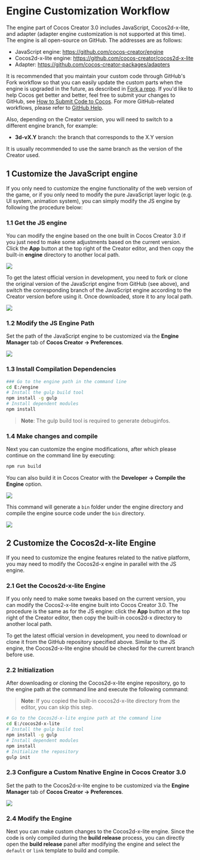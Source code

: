 # Engine Customization Workflow

The engine part of Cocos Creator 3.0 includes JavaScript, Cocos2d-x-lite, and adapter (adapter engine customization is not supported at this time). The engine is all open-source on GitHub. The addresses are as follows:
 
- JavaScript engine: <https://github.com/cocos-creator/engine>
- Cocos2d-x-lite engine: <https://github.com/cocos-creator/cocos2d-x-lite>
- Adapter: <https://github.com/cocos-creator-packages/adapters>

It is recommended that you maintain your custom code through GitHub's Fork workflow so that you can easily update the custom parts when the engine is upgraded in the future, as described in [Fork a repo](https://help.github.com/articles/fork-a-repo). If you'd like to help Cocos get better and better, feel free to submit your changes to GitHub, see [How to Submit Code to Cocos](../../submit-pr/submit-pr.md). For more GitHub-related workflows, please refer to [GitHub Help](https://help.github.com).

Also, depending on the Creator version, you will need to switch to a different engine branch, for example:

- **3d-vX.Y** branch: the branch that corresponds to the X.Y version

It is usually recommended to use the same branch as the version of the Creator used.

## 1 Customize the JavaScript engine

If you only need to customize the engine functionality of the web version of the game, or if you only need to modify the pure JavaScript layer logic (e.g. UI system, animation system), you can simply modify the JS engine by following the procedure below:

### 1.1 Get the JS engine

You can modify the engine based on the one built in Cocos Creator 3.0 if you just need to make some adjustments based on the current version. Click the **App** button at the top right of the Creator editor, and then copy the built-in **engine** directory to another local path.

![](engine-customization/open-engine.png)

To get the latest official version in development, you need to fork or clone the original version of the JavaScript engine from GitHub (see above), and switch the corresponding branch of the JavaScript engine according to the Creator version before using it. Once downloaded, store it to any local path.

![](engine-customization/download-repo-js.png)

### 1.2 Modify the JS Engine Path

Set the path of the JavaScript engine to be customized via the **Engine Manager** tab of **Cocos Creator -> Preferences**.

![](engine-customization/customJSEngine.png)

### 1.3 Install Compilation Dependencies

```bash
### Go to the engine path in the command line
cd E:/engine
# Install the gulp build tool
npm install -g gulp
# Install dependent modules
npm install
```

> **Note**: The gulp build tool is required to generate debuginfos.

### 1.4 Make changes and compile

Next you can customize the engine modifications, after which please continue on the command line by executing:

```bash
npm run build
```

You can also build it in Cocos Creator with the **Developer -> Compile the Engine** option.

![](engine-customization/build.png)

This command will generate a `bin` folder under the engine directory and compile the engine source code under the `bin` directory.

![](engine-customization/bin.png)

## 2 Customize the Cocos2d-x-lite Engine

If you need to customize the engine features related to the native platform, you may need to modify the Cocos2d-x engine in parallel with the JS engine.

### 2.1 Get the Cocos2d-x-lite Engine

If you only need to make some tweaks based on the current version, you can modify the Cocos2-x-lite engine built into Cocos Creator 3.0. The procedure is the same as for the JS engine: click the **App** button at the top right of the Creator editor, then copy the built-in cocos2d-x directory to another local path.

To get the latest official version in development, you need to download or clone it from the GitHub repository specified above. Similar to the JS engine, the Cocos2d-x-lite engine should be checked for the current branch before use.

### 2.2 Initialization

After downloading or cloning the Cocos2d-x-lite engine repository, go to the engine path at the command line and execute the following command:

> **Note**: If you copied the built-in cocos2d-x-lite directory from the editor, you can skip this step.

```bash
# Go to the Cocos2d-x-lite engine path at the command line
cd E:/cocos2d-x-lite
# Install the gulp build tool
npm install -g gulp
# Install dependent modules
npm install
# Initialize the repository
gulp init
```

### 2.3 Configure a Custom Nnative Engine in Cocos Creator 3.0

Set the path to the Cocos2d-x-lite engine to be customized via the **Engine Manager** tab of **Cocos Creator -> Preferences**.

![](engine-customization/custom2DXEngine.png)

### 2.4 Modify the Engine

Next you can make custom changes to the Cocos2d-x-lite engine. Since the code is only compiled during the **build release** process, you can directly open the **build release** panel after modifying the engine and select the `default` or `link` template to build and compile.
